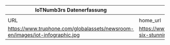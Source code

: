 |IoTNumb3rs Datenerfassung|||||||||||
| ---- | ---- | ---- | ---- | ---- | ---- | ---- | ---- | ---- | ---- | ---- |
||||||||||||
|URL|home_url|filename|device_class|device_count|market_class|market_volume|prognosis_year|publication_year|authorship_class|Dropbox folder|
|https://www.truphone.com/globalassets/newsroom-en/images/iot-infographic.jpg|https://www.truphone.com/about/newsroom/infographic-six-stunning-iot-statistics-for-2017/|file8_iot-infographic.jpg||||||||marielledemuth/20181105-2100|
